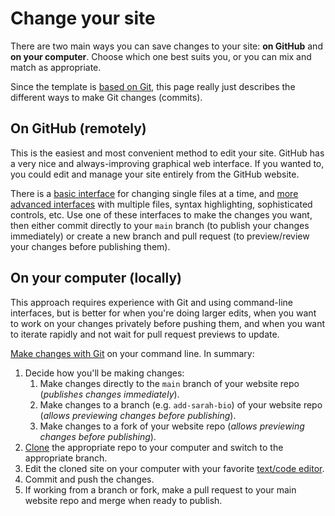 # Change your site

There are two main ways you can save changes to your site: **on GitHub** and **on your computer**. Choose which one best suits you, or you can mix and match as appropriate.

Since the template is [based on Git](../introduction/is-this-right-for-me.md), this page really just describes the different ways to make Git changes (commits).

## On GitHub (remotely)

This is the easiest and most convenient method to edit your site. GitHub has a very nice and always-improving graphical web interface. If you wanted to, you could edit and manage your site entirely from the GitHub website.

There is a [basic interface](https://docs.github.com/en/repositories/working-with-files/managing-files/editing-files) for changing single files at a time, and [more advanced interfaces](https://docs.github.com/en/codespaces/the-githubdev-web-based-editor) with multiple files, syntax highlighting, sophisticated controls, etc. Use one of these interfaces to make the changes you want, then either commit directly to your `main` branch (to publish your changes immediately) or create a new branch and pull request (to preview/review your changes before publishing them).

## On your computer (locally)

This approach requires experience with Git and using command-line interfaces, but is better for when you're doing larger edits, when you want to work on your changes privately before pushing them, and when you want to iterate rapidly and not wait for pull request previews to update.

[Make changes with Git](https://www.google.com/search?q=git+basics) on your command line. In summary:

1. Decide how you'll be making changes:
   1. Make changes directly to the `main` branch of your website repo (_publishes changes immediately_).
   2. Make changes to a branch (e.g. `add-sarah-bio`) of your website repo (_allows previewing changes before publishing_).
   3. Make changes to a fork of your website repo (_allows previewing changes before publishing_).
2. [Clone](https://docs.github.com/en/free-pro-team@latest/github/creating-cloning-and-archiving-repositories/cloning-a-repository) the appropriate repo to your computer and switch to the appropriate branch.
3. Edit the cloned site on your computer with your favorite [text/code editor](https://code.visualstudio.com/).
4. Commit and push the changes.
5. If working from a branch or fork, make a pull request to your main website repo and merge when ready to publish.
